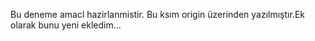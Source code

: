 Bu deneme amacl hazirlanmistir. Bu ksım origin üzerinden yazılmıştır.Ek olarak bunu yeni ekledim...
